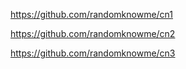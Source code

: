 https://github.com/randomknowme/cn1

https://github.com/randomknowme/cn2

https://github.com/randomknowme/cn3
